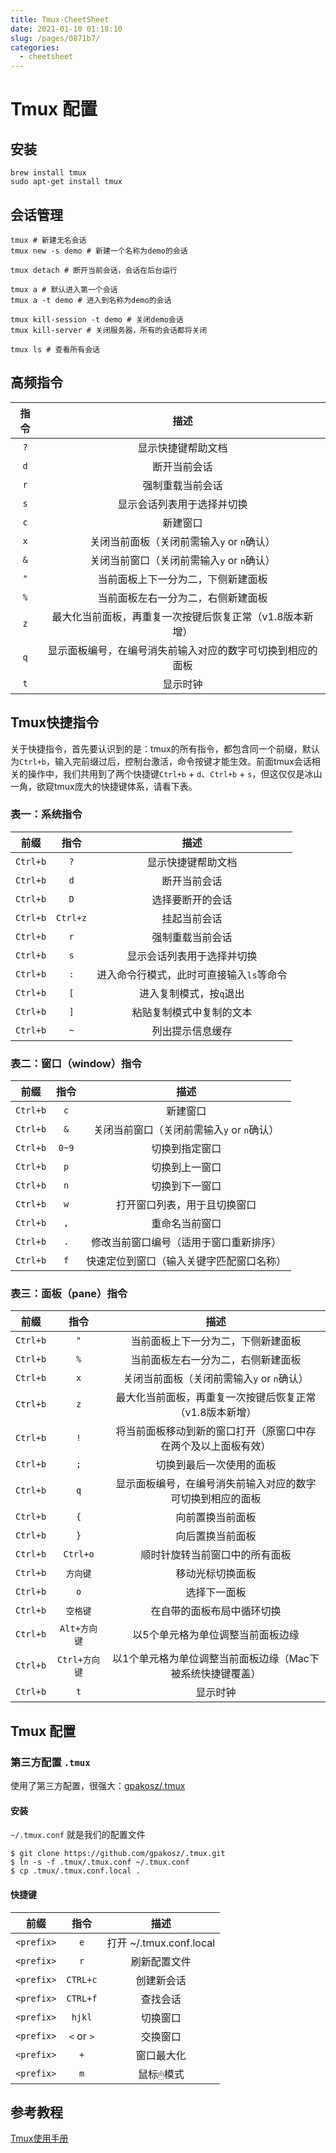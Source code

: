 ```yaml
---
title: Tmux-CheetSheet
date: 2021-01-10 01:18:10
slug: /pages/0871b7/
categories: 
  - cheetsheet
---
```


# Tmux 配置

## 安装

```shell
brew install tmux
sudo apt-get install tmux
```

## 会话管理

```
tmux # 新建无名会话
tmux new -s demo # 新建一个名称为demo的会话

tmux detach # 断开当前会话，会话在后台运行

tmux a # 默认进入第一个会话
tmux a -t demo # 进入到名称为demo的会话

tmux kill-session -t demo # 关闭demo会话
tmux kill-server # 关闭服务器，所有的会话都将关闭

tmux ls # 查看所有会话
```

## 高频指令

| 指令 |                            描述                            |
| :--: | :--------------------------------------------------------: |
| `?`  |                     显示快捷键帮助文档                     |
| `d`  |                        断开当前会话                        |
| `r`  |                      强制重载当前会话                      |
| `s`  |                 显示会话列表用于选择并切换                 |
| `c`  |                          新建窗口                          |
| `x`  |         关闭当前面板（关闭前需输入`y` or `n`确认）         |
| `&`  |         关闭当前窗口（关闭前需输入`y` or `n`确认）         |
| `"`  |             当前面板上下一分为二，下侧新建面板             |
| `%`  |             当前面板左右一分为二，右侧新建面板             |
| `z`  |  最大化当前面板，再重复一次按键后恢复正常（v1.8版本新增）  |
| `q`  | 显示面板编号，在编号消失前输入对应的数字可切换到相应的面板 |
| `t`  |                          显示时钟                          |

## Tmux快捷指令

关于快捷指令，首先要认识到的是：tmux的所有指令，都包含同一个前缀，默认为`Ctrl+b`，输入完前缀过后，控制台激活，命令按键才能生效。前面tmux会话相关的操作中，我们共用到了两个快捷键`Ctrl+b` + `d`、`Ctrl+b` + `s`，但这仅仅是冰山一角，欲窥tmux庞大的快捷键体系，请看下表。

### 表一：系统指令

|   前缀   |   指令   |                   描述                   |
| :------: | :------: | :--------------------------------------: |
| `Ctrl+b` |   `?`    |            显示快捷键帮助文档            |
| `Ctrl+b` |   `d`    |               断开当前会话               |
| `Ctrl+b` |   `D`    |             选择要断开的会话             |
| `Ctrl+b` | `Ctrl+z` |               挂起当前会话               |
| `Ctrl+b` |   `r`    |             强制重载当前会话             |
| `Ctrl+b` |   `s`    |        显示会话列表用于选择并切换        |
| `Ctrl+b` |   `:`    | 进入命令行模式，此时可直接输入`ls`等命令 |
| `Ctrl+b` |   `[`    |         进入复制模式，按`q`退出          |
| `Ctrl+b` |   `]`    |         粘贴复制模式中复制的文本         |
| `Ctrl+b` |   `~`    |             列出提示信息缓存             |

### 表二：窗口（window）指令

|   前缀   | 指令  |                    描述                    |
| :------: | :---: | :----------------------------------------: |
| `Ctrl+b` |  `c`  |                  新建窗口                  |
| `Ctrl+b` |  `&`  | 关闭当前窗口（关闭前需输入`y` or `n`确认） |
| `Ctrl+b` | `0~9` |               切换到指定窗口               |
| `Ctrl+b` |  `p`  |               切换到上一窗口               |
| `Ctrl+b` |  `n`  |               切换到下一窗口               |
| `Ctrl+b` |  `w`  |        打开窗口列表，用于且切换窗口        |
| `Ctrl+b` |  `,`  |               重命名当前窗口               |
| `Ctrl+b` |  `.`  |   修改当前窗口编号（适用于窗口重新排序）   |
| `Ctrl+b` |  `f`  |  快速定位到窗口（输入关键字匹配窗口名称）  |

### 表三：面板（pane）指令

|   前缀   |     指令      |                             描述                             |
| :------: | :-----------: | :----------------------------------------------------------: |
| `Ctrl+b` |      `"`      |              当前面板上下一分为二，下侧新建面板              |
| `Ctrl+b` |      `%`      |              当前面板左右一分为二，右侧新建面板              |
| `Ctrl+b` |      `x`      |          关闭当前面板（关闭前需输入`y` or `n`确认）          |
| `Ctrl+b` |      `z`      |   最大化当前面板，再重复一次按键后恢复正常（v1.8版本新增）   |
| `Ctrl+b` |      `!`      | 将当前面板移动到新的窗口打开（原窗口中存在两个及以上面板有效） |
| `Ctrl+b` |      `;`      |                   切换到最后一次使用的面板                   |
| `Ctrl+b` |      `q`      |  显示面板编号，在编号消失前输入对应的数字可切换到相应的面板  |
| `Ctrl+b` |      `{`      |                       向前置换当前面板                       |
| `Ctrl+b` |      `}`      |                       向后置换当前面板                       |
| `Ctrl+b` |   `Ctrl+o`    |                顺时针旋转当前窗口中的所有面板                |
| `Ctrl+b` |   `方向键`    |                       移动光标切换面板                       |
| `Ctrl+b` |      `o`      |                         选择下一面板                         |
| `Ctrl+b` |   `空格键`    |                  在自带的面板布局中循环切换                  |
| `Ctrl+b` | `Alt+方向键`  |              以5个单元格为单位调整当前面板边缘               |
| `Ctrl+b` | `Ctrl+方向键` |  以1个单元格为单位调整当前面板边缘（Mac下被系统快捷键覆盖）  |
| `Ctrl+b` |      `t`      |                           显示时钟                           |

## Tmux 配置

### 第三方配置 `.tmux`

使用了第三方配置，很强大：[gpakosz/.tmux](https://github.com/gpakosz/.tmux)

#### 安装

 `~/.tmux.conf`  就是我们的配置文件

```
$ git clone https://github.com/gpakosz/.tmux.git
$ ln -s -f .tmux/.tmux.conf ~/.tmux.conf
$ cp .tmux/.tmux.conf.local .
```

#### 快捷键

|    前缀    |     指令      |                             描述                             |
| :--------: | :-----------: | :----------------------------------------------------------: |
| `<prefix>` |      `e`      |              打开 ~/.tmux.conf.local              |
|  `<prefix>`  |      `r`      |              刷新配置文件              |
|  `<prefix>`  |      `CTRL+c`      |          创建新会话          |
|  `<prefix>`  |      `CTRL+f`      |   查找会话   |
|  `<prefix>`  |      `hjkl`      | 切换窗口 |
| `<prefix>` | `<` or `>` | 交换窗口 |
| `<prefix>` | `+` | 窗口最大化 |
| `<prefix>` | `m` | 鼠标🖱模式 |

## 参考教程

[Tmux使用手册](http://louiszhai.github.io/2017/09/30/tmux/)